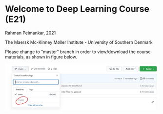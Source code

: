 # Welcome to Deep Learning Course (E21)

Rahman Peimankar, 2021 

The Maersk Mc-Kinney Møller Institute - University of Southern Denmark  

Please change to "master" branch in order to view/download the course materials, as shown in figure below.

![](master-screenshot.jfif)
